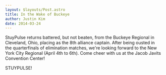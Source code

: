 ```yaml
---
layout: $layouts/Post.astro
title: In the Wake of Buckeye
author: Justin Kim
date: 2014-03-24
---
```


StuyPulse returns battered, but not beaten, from the Buckeye Regional in Cleveland, Ohio, placing as the 8th alliance captain. After being ousted in the quarterfinals of elimination matches, we're looking forward to the New York City Regional (April 4th to 6th). Come cheer with us at the Jacob Javits Convention Center!

STUYPULSE!
